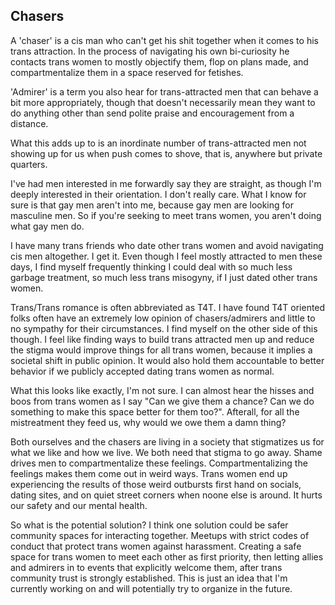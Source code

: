 ## Chasers

A 'chaser' is a cis man who can't get his shit together when it comes to his trans attraction. In the process of navigating his own bi-curiosity he contacts trans women to mostly objectify them, flop on plans made, and compartmentalize them in a space reserved for fetishes.

'Admirer' is a term you also hear for trans-attracted men that can behave a bit more appropriately, though that doesn't necessarily mean they want to do anything other than send polite praise and encouragement from a distance.

What this adds up to is an inordinate number of trans-attracted men not showing up for us when push comes to shove, that is, anywhere but private quarters.

I've had men interested in me forwardly say they are straight, as though I'm deeply interested in their orientation. I don't really care. What I know for sure is that gay men aren't into me, because gay men are looking for masculine men. So if you're seeking to meet trans women, you aren't doing what gay men do. 

I have many trans friends who date other trans women and avoid navigating cis men altogether. I get it. Even though I feel mostly attracted to men these days, I find myself frequently thinking I could deal with so much less garbage treatment, so much less trans misogyny, if I just dated other trans women. 

Trans/Trans romance is often abbreviated as T4T. I have found T4T oriented folks often have an extremely low opinion of chasers/admirers and little to no sympathy for their circumstances. I find myself on the other side of this though. I feel like finding ways to build trans attracted men up and reduce the stigma would improve things for all trans women, because it implies a societal shift in public opinion. It would also hold them accountable to better behavior if we publicly accepted dating trans women as normal.

What this looks like exactly, I'm not sure. I can almost hear the hisses and boos from trans women as I say "Can we give them a chance? Can we do something to make this space better for them too?". Afterall, for all the mistreatment they feed us, why would we owe them a damn thing?

Both ourselves and the chasers are living in a society that stigmatizes us for what we like and how we live. We both need that stigma to go away. Shame drives men to compartmentalize these feelings. Compartmentalizing the feelings makes them come out in weird ways. Trans women end up experiencing the results of those weird outbursts first hand on socials, dating sites, and on quiet street corners when noone else is around. It hurts our safety and our mental health.

So what is the potential solution? I think one solution could be safer community spaces for interacting together. Meetups with strict codes of conduct that protect trans women against harassment. Creating a safe space for trans women to meet each other as first priority, then letting allies and admirers in to events that explicitly welcome them, after trans community trust is strongly established. This is just an idea that I'm currently working on and will potentially try to organize in the future.
